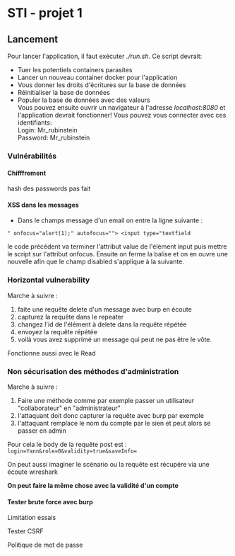 # STI - projet 1
## Lancement
Pour lancer l'application, il faut exécuter _./run.sh_. Ce script devrait:  
- Tuer les potentiels containers parasites  
- Lancer un nouveau container docker pour l'application 
- Vous donner les droits d'écritures sur la base de données   
- Réinitialiser la base de données  
- Populer la base de données avec des valeurs  
  Vous pouvez ensuite ouvrir un navigateur à l'adresse _localhost:8080_ et l'application devrait fonctionner! Vous pouvez vous connecter avec ces identifiants:  
  Login: Mr_rubinstein  
  Password: Mr_rubinstein

### Vulnérabilités

#### Chifffrement 

hash des passwords pas fait

#### XSS dans les messages

- Dans le champs message d'un email on entre la ligne suivante : 

```
" onfocus="alert(1);" autofocus=""> <input type="textfield
```

le code précédent va terminer l'attribut value de l'élément input puis mettre le script sur l'attribut onfocus. Ensuite on ferme la balise et on en ouvre une nouvelle afin que le champ disabled s'applique à la suivante.

### Horizontal vulnerability

Marche à suivre : 

1. faite une requête delete d'un message avec burp en écoute
2. capturez la requête dans le repeater
3. changez l'id de l'élément à delete dans la requête répétée
4. envoyez la requête répétée 
5. voilà vous avez supprimé un message qui peut ne pas être le vôte.

Fonctionne aussi avec le Read

### Non sécurisation des méthodes d'administration

Marche à suivre : 

1. Faire une méthode comme par exemple passer un utilisateur "collaborateur" en "administrateur"
2. l'attaquant doit donc capturer la requête avec burp par exemple
3. l'attaquant remplace le nom du compte par le sien et peut alors se passer en admin

Pour cela le body de la requête post est : `login=Yann&role=0&validity=true&saveInfo=`

On peut aussi imaginer le scénario ou la requête est récupére via une écoute wireshark

**On peut faire la même chose avec la validité d'un compte**



#### Tester brute force avec burp

Limitation essais

Tester CSRF

Politique de mot de passe